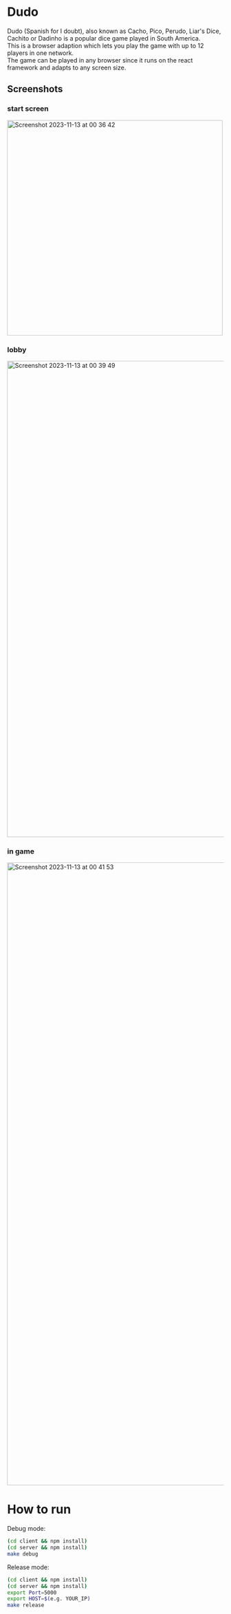 # Dudo
Dudo (Spanish for I doubt), also known as Cacho, Pico, Perudo, Liar's Dice, Cachito or Dadinho is a popular dice game played in South America.  
This is a browser adaption which lets you play the game with up to 12 players in one network.  
The game can be played in any browser since it runs on the react framework and adapts to any screen size.

## Screenshots
### start screen

<img width="501" alt="Screenshot 2023-11-13 at 00 36 42" src="https://github.com/hebelsan/dudo/assets/17873127/0ec99b1b-ce71-4b1e-b042-86cdda479597">

### lobby

<img width="1108" alt="Screenshot 2023-11-13 at 00 39 49" src="https://github.com/hebelsan/dudo/assets/17873127/742331c2-0c81-4585-b847-653f5cf68195">

### in game

<img width="1449" alt="Screenshot 2023-11-13 at 00 41 53" src="https://github.com/hebelsan/dudo/assets/17873127/b1b20912-f2b3-4227-833d-5b12dfa439ff">



# How to run
Debug mode:
```sh
(cd client && npm install)
(cd server && npm install)
make debug
```
Release mode:
```sh
(cd client && npm install)
(cd server && npm install)
export Port=5000
export HOST=$(e.g. YOUR_IP)
make release
```

